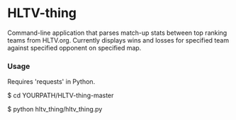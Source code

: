 # HLTV-thing
Command-line application that parses match-up stats between top ranking teams from HLTV.org. Currently displays wins and losses for specified team against specified opponent on specified map.


### Usage
Requires 'requests' in Python.

$ cd YOURPATH/HLTV-thing-master

$ python hltv_thing/hltv_thing.py
